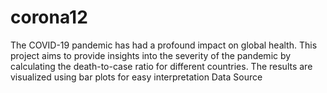 # corona12
The COVID-19 pandemic has had a profound impact on global health. This project aims to provide insights into the severity of the pandemic by calculating the death-to-case ratio for different countries. The results are visualized using bar plots for easy interpretation
Data Source
